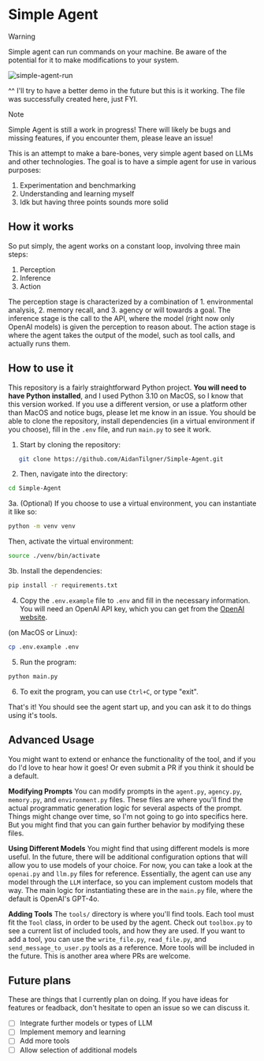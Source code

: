 # Simple Agent
> [!warning]
> Simple agent can run commands on your machine. Be aware of the potential for it to make modifications to your system.

![simple-agent-run](https://github.com/user-attachments/assets/617e9dab-44e9-4c07-ba67-88fb9a79bb37)

^^ I'll try to have a better demo in the future but this is it working. The file was successfully created here, just FYI.

> [!note]
> Simple Agent is still a work in progress! There will likely be bugs and missing features, if you encounter them, please leave an issue!

This is an attempt to make a bare-bones, very simple agent based on LLMs and other technologies. The goal is to have a simple agent for use in various purposes:

1. Experimentation and benchmarking
2. Understanding and learning myself
3. Idk but having three points sounds more solid

## How it works

So put simply, the agent works on a constant loop, involving three main steps:

1. Perception
2. Inference
3. Action

The perception stage is characterized by a combination of 1. environmental analysis, 2. memory recall, and 3. agency or will towards a goal. The inference stage is the call to the API, where the model (right now only OpenAI models) is given the perception to reason about. The action stage is where the agent takes the output of the model, such as tool calls, and actually runs them.

## How to use it

This repository is a fairly straightforward Python project. **You will need to have Python installed**, and I used Python 3.10 on MacOS, so I know that this version worked. If you use a different version, or use a platform other than MacOS and notice bugs, please let me know in an issue. You should be able to clone the repository, install dependencies (in a virtual environment if you choose), fill in the `.env` file, and run `main.py` to see it work.

1. Start by cloning the repository:

```bash
   git clone https://github.com/AidanTilgner/Simple-Agent.git
````

2. Then, navigate into the directory:
```bash
cd Simple-Agent
````

3a. (Optional) If you choose to use a virtual environment, you can instantiate it like so:

```bash
python -m venv venv
```

Then, activate the virtual environment:

```bash
source ./venv/bin/activate
```

3b. Install the dependencies:

```bash
pip install -r requirements.txt
```

4. Copy the `.env.example` file to `.env` and fill in the necessary information. You will need an OpenAI API key, which you can get from the [OpenAI website](https://platform.openai.com/api-keys).

(on MacOS or Linux):

```bash
cp .env.example .env
```

5. Run the program:

```bash
python main.py
```

6. To exit the program, you can use `Ctrl+C`, or type "exit".

That's it! You should see the agent start up, and you can ask it to do things using it's tools.

## Advanced Usage

You might want to extend or enhance the functionality of the tool, and if you do I'd love to hear how it goes! Or even submit a PR if you think it should be a default.

**Modifying Prompts**
You can modify prompts in the `agent.py`, `agency.py`, `memory.py`, and `environment.py` files. These files are where you'll find the actual programmatic generation logic for several aspects of the prompt. Things might change over time, so I'm not going to go into specifics here. But you might find that you can gain further behavior by modifying these files.

**Using Different Models**
You might find that using different models is more useful. In the future, there will be additional configuration options that will allow you to use models of your choice. For now, you can take a look at the `openai.py` and `llm.py` files for reference. Essentially, the agent can use any model through the `LLM` interface, so you can implement custom models that way. The main logic for instantiating these are in the `main.py` file, where the default is OpenAI's GPT-4o.

**Adding Tools**
The `tools/` directory is where you'll find tools. Each tool must fit the `Tool` class, in order to be used by the agent. Check out `toolbox.py` to see a current list of included tools, and how they are used. If you want to add a tool, you can use the `write_file.py`, `read_file.py`, and `send_message_to_user.py` tools as a reference. More tools will be included in the future. This is another area where PRs are welcome.

## Future plans

These are things that I currently plan on doing. If you have ideas for features or feadback, don't hesitate to open an issue so we can discuss it.

- [ ] Integrate further models or types of LLM
- [ ] Implement memory and learning
- [ ] Add more tools
- [ ] Allow selection of additional models
